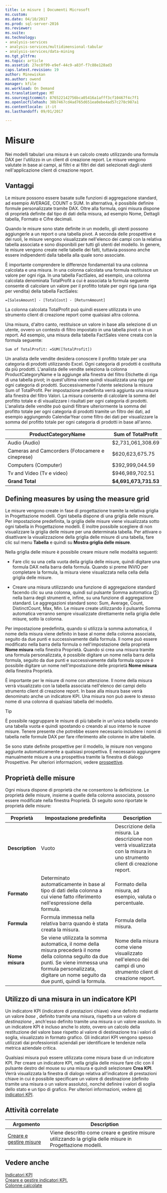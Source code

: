 ```yaml
---
title: Le misure | Documenti Microsoft
ms.custom: 
ms.date: 04/10/2017
ms.prod: sql-server-2016
ms.reviewer: 
ms.suite: 
ms.technology:
- analysis-services
- analysis-services/multidimensional-tabular
- analysis-services/data-mining
ms.tgt_pltfrm: 
ms.topic: article
ms.assetid: 27ec8f99-e9ef-44c9-a83f-f7c88e128ad3
caps.latest.revision: 19
author: Minewiskan
ms.author: owend
manager: kfile
ms.workload: On Demand
ms.translationtype: MT
ms.sourcegitcommit: 876522142756bca05416a1afff3cf10467f4c7f1
ms.openlocfilehash: 38b7467cd4ad765d651ea0ebe4ad57c278c987a1
ms.contentlocale: it-it
ms.lasthandoff: 09/01/2017

---
```

# <a name="measures"></a>Misure
  Nei modelli tabulari una misura è un calcolo creato utilizzando una formula DAX per l'utilizzo in un client di creazione report. Le misure vengono valutate in base ai campi, ai filtri e ai filtri dei dati selezionati dagli utenti nell'applicazione client di creazione report.  
  
##  <a name="bkmk_understanding"></a> Vantaggi  
 Le misure possono essere basate sulle funzioni di aggregazione standard, ad esempio AVERAGE, COUNT o SUM. In alternativa, è possibile definire formule personalizzate tramite DAX. Oltre alla formula, ogni misura dispone di proprietà definite dal tipo di dati della misura, ad esempio Nome, Dettagli tabella, Formato e Cifre decimali.  
  
 Quando le misure sono state definite in un modello, gli utenti possono aggiungerle a un report o una tabella pivot. A seconda delle prospettive e dei ruoli, le misure vengono visualizzate nell'elenco dei campi con la relativa tabella associata e sono disponibili per tutti gli utenti del modello. In genere, le misure vengono create nelle tabelle dei fatti, tuttavia possono anche essere indipendenti dalla tabella alla quale sono associate.  
  
 È importante comprendere le differenze fondamentali tra una colonna calcolata e una misura. In una colonna calcolata una formula restituisce un valore per ogni riga. In una tabella FactSales, ad esempio, una colonna calcolata denominata TotalProfit a cui è associata la formula seguente consente di calcolare un valore per il profitto totale per ogni riga (una riga per vendita) della tabella FactSales:  
  
```  
=[SalesAmount] - [TotalCost] - [ReturnAmount]  
```  
  
 La colonna calcolata TotalProfit può quindi essere utilizzata in uno strumento client di creazione report come qualsiasi altra colonna.  
  
 Una misura, d'altro canto, restituisce un valore in base alla selezione di un utente, ovvero un contesto di filtro impostato in una tabella pivot o in un report. Ad esempio, una misura della tabella FactSales viene creata con la formula seguente:  
  
```  
Sum of TotalProfit: =SUM([TotalProfit])  
```  
  
 Un analista delle vendite desidera conoscere il profitto totale per una categoria di prodotti utilizzando Excel. Ogni categoria di prodotti è costituita da più prodotti. L'analista delle vendite seleziona la colonna ProductCategoryName e la aggiunge alla finestra del filtro Etichette di riga di una tabella pivot; in quest'ultima viene quindi visualizzata una riga per ogni categoria di prodotti. Successivamente l'utente seleziona la misura Sum of TotalProfit. Per impostazione predefinita verrà aggiunta una misura alla finestra del filtro Valori. La misura consente di calcolare la somma del profitto totale e di visualizzare i risultati per ogni categoria di prodotti. L'analista delle vendite può quindi filtrare ulteriormente la somma del profitto totale per ogni categoria di prodotti tramite un filtro dei dati, ad esempio aggiungendo CalendarYear come filtro dei dati per visualizzare la somma del profitto totale per ogni categoria di prodotti in base all'anno.  
  
|ProductCategoryName|Sum of TotalProfit|  
|-------------------------|------------------------|  
|Audio (Audio)|$2,731,061,308.69|  
|Cameras and Camcorders (Fotocamere e cineprese)|$620,623,675.75|  
|Computers (Computer)|$392,999,044.59|  
|Tv and Video (Tv e video)|$946,989,702.51|  
|**Grand Total**|**$4,691,673,731.53**|  
  
##  <a name="bkmk_def_mg"></a> Defining measures by using the measure grid  
 Le misure vengono create in fase di progettazione tramite la relativa griglia in Progettazione modelli. Ogni tabella dispone di una griglia delle misure. Per impostazione predefinita, la griglia delle misure viene visualizzata sotto ogni tabella in Progettazione modelli. È inoltre possibile scegliere di non visualizzare la griglia delle misure per una determinata tabella. Per attivare o disattivare la visualizzazione della griglia delle misure di una tabella, fare clic sul menu **Tabella** e quindi su **Mostra griglia delle misure**.  
  
 Nella griglia delle misure è possibile creare misure nelle modalità seguenti:  
  
-   Fare clic su una cella vuota della griglia delle misure, quindi digitare una formula DAX nella barra della formula. Quando si preme INVIO per completare la formula, la misura viene visualizzata nella cella della griglia delle misure.  
  
-   Creare una misura utilizzando una funzione di aggregazione standard facendo clic su una colonna, quindi sul pulsante Somma automatica (∑) nella barra degli strumenti e, infine, su una funzione di aggregazione standard. Le aggregazioni standard sono: Sum, Average, Count, DistinctCount, Max, Min. Le misure create utilizzando il pulsante Somma automatica verranno sempre visualizzate direttamente nella griglia delle misure, sotto la colonna.  
  
 Per impostazione predefinita, quando si utilizza la somma automatica, il nome della misura viene definito in base al nome della colonna associata, seguito da due punti e successivamente dalla formula. Il nome può essere modificato nella barra della formula o nell'impostazione della proprietà **Nome misura** nella finestra Proprietà. Quando si crea una misura tramite una formula personalizzata, è possibile digitare un nome nella barra della formula, seguito da due punti e successivamente dalla formula oppure è possibile digitare un nome nell'impostazione delle proprietà **Nome misura** della finestra Proprietà.  
  
 È importante per le misure di nome con attenzione. Il nome della misura verrà visualizzato con la tabella associata nell'elenco dei campi dello strumento client di creazione report. In base alla misura base verrà denominato anche un indicatore KPI. Una misura non può avere lo stesso nome di una colonna di qualsiasi tabella del modello.  
  
> [!TIP]  
>  È possibile raggruppare le misure di più tabelle in un'unica tabella creando una tabella vuota e quindi spostando o creando al suo interno le nuove misure. Tenere presente che potrebbe essere necessario includere i nomi di tabella nelle formule DAX per fare riferimento alle colonne in altre tabelle.  
  
 Se sono state definite prospettive per il modello, le misure non vengono aggiunte automaticamente a qualsiasi prospettiva. È necessario aggiungere manualmente misure a una prospettiva tramite la finestra di dialogo Prospettive. Per ulteriori informazioni, vedere [prospettive](../../analysis-services/tabular-models/perspectives-ssas-tabular.md).  
  
##  <a name="bkmk_properties"></a> Proprietà delle misure  
 Ogni misura dispone di proprietà che ne consentono la definizione. Le proprietà delle misure, insieme a quelle della colonna associata, possono essere modificate nella finestra Proprietà. Di seguito sono riportate le proprietà delle misure:  
  
|Proprietà|Impostazione predefinita|Description|  
|--------------|---------------------|-----------------|  
|**Description**|Vuoto|Descrizione della misura. La descrizione non verrà visualizzata con la misura in uno strumento client di creazione report.|  
|**Formato**|Determinato automaticamente in base al tipo di dati della colonna a cui viene fatto riferimento nell'espressione della formula.|Formato della misura, ad esempio, valuta o percentuale.|  
|**Formula**|Formula immessa nella relativa barra quando è stata creata la misura.|Formula della misura.|  
|**Nome misura**|Se viene utilizzata la somma automatica, il nome della misura precederà il nome della colonna seguito da due punti. Se viene immessa una formula personalizzata, digitare un nome seguito da due punti, quindi la formula.|Nome della misura come viene visualizzato nell'elenco dei campi di uno strumento client di creazione report.|  
  
##  <a name="bkmk_KPI"></a> Utilizzo di una misura in un indicatore KPI  
 Un indicatore KPI (indicatore di prestazioni chiave) viene definito mediante un valore *base* , definito tramite una misura, rispetto a un valore di *destinazione* , anch'esso definito tramite una misura o un valore assoluto. In un indicatore KPI è incluso anche lo *stato*, ovvero un calcolo della restituzione del valore base rispetto al valore di destinazione tra i valori di soglia, visualizzato in formato grafico. Gli indicatori KPI vengono spesso utilizzati dai professionisti aziendali per identificare le tendenze nella metrica aziendale critica.  
  
 Qualsiasi misura può essere utilizzata come misura base di un indicatore KPI. Per creare un indicatore KPI, nella griglia delle misure fare clic con il pulsante destro del mouse su una misura e quindi selezionare **Crea KPI**. Verrà visualizzata la finestra di dialogo relativa all'indicatore di prestazioni chiave in cui è possibile specificare un valore di destinazione (definito tramite una misura o un valore assoluto), nonché definire i valori di soglia dello stato e un tipo di grafico. Per ulteriori informazioni, vedere [gli indicatori KPI](../../analysis-services/tabular-models/kpis-ssas-tabular.md).  
  
##  <a name="bkmk_rel_tasks"></a> Attività correlate  
  
|Argomento|Description|  
|-----------|-----------------|  
|[Creare e gestire misure](../../analysis-services/tabular-models/create-and-manage-measures-ssas-tabular.md)|Viene descritto come creare e gestire misure utilizzando la griglia delle misure in Progettazione modelli.|  
  
## <a name="see-also"></a>Vedere anche  
 [Indicatori KPI](../../analysis-services/tabular-models/kpis-ssas-tabular.md)   
 [Creare e gestire indicatori KPI.](../../analysis-services/tabular-models/create-and-manage-kpis-ssas-tabular.md)   
 [Colonne calcolate](../../analysis-services/tabular-models/ssas-calculated-columns.md)  
  
  

